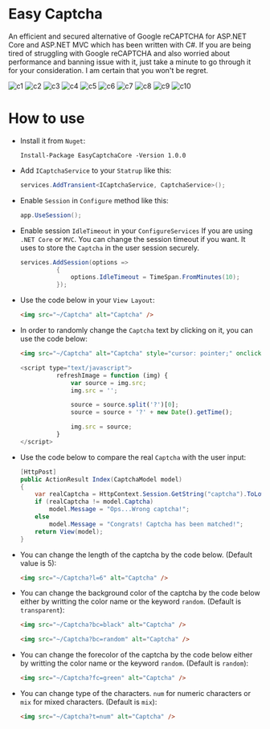 # Easy Captcha
An efficient and secured alternative of Google reCAPTCHA for ASP.NET Core and ASP.NET MVC which has been written with C#. If you are being tired of struggling with Google reCAPTCHA and also worried about performance and banning issue with it, just take a minute to go through it for your consideration. I am certain that you won't be regret.


![c1](https://user-images.githubusercontent.com/8726637/149615831-226a2616-0a2c-4932-aaa9-61bdaed5cbd9.PNG)
![c2](https://user-images.githubusercontent.com/8726637/149615840-5db002d1-4380-491a-b349-c3611e3a286c.PNG)
![c3](https://user-images.githubusercontent.com/8726637/149615844-743957c5-4971-4176-8fac-d4bb9d622ab4.PNG)
![c4](https://user-images.githubusercontent.com/8726637/149615876-27b9ca2c-efd2-452f-baf9-471ead380f51.PNG)
![c5](https://user-images.githubusercontent.com/8726637/149615879-028c072e-6952-49ea-b108-745c4549d62b.PNG)
![c6](https://user-images.githubusercontent.com/8726637/149615881-95277c22-4196-4915-8d9f-9ff06e167e69.PNG)
![c7](https://user-images.githubusercontent.com/8726637/149615893-fd201df5-fa57-448e-ad99-c1e5a2d70bce.PNG)
![c8](https://user-images.githubusercontent.com/8726637/149615897-7f6f9742-fabc-441f-b9c8-f5ba14b83a1e.png)
![c9](https://user-images.githubusercontent.com/8726637/149615898-be83de38-9292-422d-89fc-112a8ec9f36c.png)
![c10](https://user-images.githubusercontent.com/8726637/149615900-5e02d9c0-aebd-4fe5-8455-f5977ae4baab.png)

# How to use
* Install it from `Nuget`:
  ```
  Install-Package EasyCaptchaCore -Version 1.0.0
  ```
* Add `ICaptchaService` to your `Statrup` like this:
  ```C#
  services.AddTransient<ICaptchaService, CaptchaService>();
  ```
* Enable `Session` in `Configure` method like this:
  ```C#
  app.UseSession();
  ```
* Enable session `IdleTimeout` in your `ConfigureServices` If you are using `.NET Core` or `MVC`. You can change the session timeout if you want. It uses to store the `Captcha` in the user session securely.

  ```C#
  services.AddSession(options =>
            {
                options.IdleTimeout = TimeSpan.FromMinutes(10);
            });
  ```            
* Use the code below in your `View Layout`:

  ```HTML
  <img src="~/Captcha" alt="Captcha" />
  ```
* In order to randomly change the `Captcha` text by clicking on it, you can use the code below:

  ```HTML
  <img src="~/Captcha" alt="Captcha" style="cursor: pointer;" onclick="refreshImage(this);" />
  ```
  ```Javascript
  <script type="text/javascript">
            refreshImage = function (img) {
                var source = img.src;
                img.src = '';

                source = source.split('?')[0];
                source = source + '?' + new Date().getTime();

                img.src = source;
            }
  </script>
  ```
* Use the code below to compare the real `Captcha` with the user input:

  ```C#
  [HttpPost]
  public ActionResult Index(CaptchaModel model)
  {
      var realCaptcha = HttpContext.Session.GetString("captcha").ToLower();
      if (realCaptcha != model.Captcha)
          model.Message = "Ops...Wrong captcha!";
      else
          model.Message = "Congrats! Captcha has been matched!";
      return View(model);
  }
  ```
* You can change the length of the captcha by the code below. (Default value is 5):
  ```HTML
  <img src="~/Captcha?l=6" alt="Captcha" />
  ```
* You can change the background color of the captcha by the code below either by writting the color name or the keyword `random`. (Default is `transparent`):
  ```HTML
  <img src="~/Captcha?bc=black" alt="Captcha" />
  ```  
  ```HTML
  <img src="~/Captcha?bc=random" alt="Captcha" />
  ```  
* You can change the forecolor of the captcha by the code below either by writting the color name or the keyword `random`. (Default is `random`):
  ```HTML
  <img src="~/Captcha?fc=green" alt="Captcha" />
  ```
* You can change type of the characters. `num` for numeric characters or `mix` for mixed characters. (Default is `mix`):
  ```HTML
  <img src="~/Captcha?t=num" alt="Captcha" />
  ```
